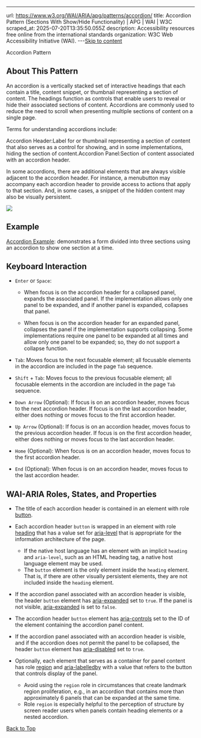 ---
url: https://www.w3.org/WAI/ARIA/apg/patterns/accordion/
title:  Accordion Pattern (Sections With Show/Hide Functionality) | APG | WAI | W3C
scraped_at: 2025-07-20T13:35:50.055Z
description: Accessibility resources free online from the international standards organization: W3C Web Accessibility Initiative (WAI).
---[Skip to content](https://www.w3.org/WAI/ARIA/apg/patterns/accordion/#main)

Accordion Pattern

## About This Pattern

An accordion is a vertically stacked set of interactive headings that each contain a title, content snippet, or thumbnail representing a section of content.
The headings function as controls that enable users to reveal or hide their associated sections of content.
Accordions are commonly used to reduce the need to scroll when presenting multiple sections of content on a single page.


Terms for understanding accordions include:

Accordion Header:Label for or thumbnail representing a section of content that also serves as a control for showing, and in some implementations, hiding the section of content.Accordion Panel:Section of content associated with an accordion header.

In some accordions, there are additional elements that are always visible adjacent to the accordion header.
For instance, a menubutton may accompany each accordion header to provide access to actions that apply to that section. And, in some cases, a snippet of the hidden content may also be visually persistent.


![](https://www.w3.org/WAI/content-images/wai-aria-practices/images/pattern-accordion.svg)

## Example

[Accordion Example](https://www.w3.org/WAI/ARIA/apg/patterns/accordion/examples/accordion/): demonstrates a form divided into three sections using an accordion to show one section at a time.

## Keyboard Interaction

- `Enter` or `Space`:
   - When focus is on the accordion header for a collapsed panel, expands the associated panel.
     If the implementation allows only one panel to be expanded, and if another panel is expanded, collapses that panel.

  - When focus is on the accordion header for an expanded panel, collapses the panel if the implementation supports collapsing.
     Some implementations require one panel to be expanded at all times and allow only one panel to be expanded; so, they do not support a collapse function.
- `Tab`: Moves focus to the next focusable element; all focusable elements in the accordion are included in the page `Tab` sequence.
- `Shift` \+ `Tab`: Moves focus to the previous focusable element; all focusable elements in the accordion are included in the page `Tab` sequence.
- `Down Arrow` (Optional): If focus is on an accordion header, moves focus to the next accordion header.
If focus is on the last accordion header, either does nothing or moves focus to the first accordion header.

- `Up Arrow` (Optional): If focus is on an accordion header, moves focus to the previous accordion header.
If focus is on the first accordion header, either does nothing or moves focus to the last accordion header.

- `Home` (Optional): When focus is on an accordion header, moves focus to the first accordion header.
- `End` (Optional): When focus is on an accordion header, moves focus to the last accordion header.

## WAI-ARIA Roles, States, and Properties

- The title of each accordion header is contained in an element with role [button](https://w3c.github.io/aria/#button).
- Each accordion header `button` is wrapped in an element with role [heading](https://w3c.github.io/aria/#heading) that has a value set for [aria-level](https://w3c.github.io/aria/#aria-level) that is appropriate for the information architecture of the page.

  - If the native host language has an element with an implicit `heading` and `aria-level`, such as an HTML heading tag, a native host language element may be used.
  - The `button` element is the only element inside the `heading` element. That is, if there are other visually persistent elements, they are not included inside the `heading` element.
- If the accordion panel associated with an accordion header is visible, the header `button` element has [aria-expanded](https://w3c.github.io/aria/#aria-expanded) set to `true`. If the panel is not visible, [aria-expanded](https://w3c.github.io/aria/#aria-expanded) is set to `false`.
- The accordion header `button` element has [aria-controls](https://w3c.github.io/aria/#aria-controls) set to the ID of the element containing the accordion panel content.
- If the accordion panel associated with an accordion header is visible, and if the accordion does not permit the panel to be collapsed, the header `button` element has [aria-disabled](https://w3c.github.io/aria/#aria-disabled) set to `true`.
- Optionally, each element that serves as a container for panel content has role [region](https://w3c.github.io/aria/#region) and [aria-labelledby](https://w3c.github.io/aria/#aria-labelledby) with a value that refers to the button that controls display of the panel.

  - Avoid using the `region` role in circumstances that create landmark region proliferation, e.g., in an accordion that contains more than approximately 6 panels that can be expanded at the same time.
  - Role `region` is especially helpful to the perception of structure by screen reader users when panels contain heading elements or a nested accordion.

[Back to Top](https://www.w3.org/WAI/ARIA/apg/patterns/accordion/#top)